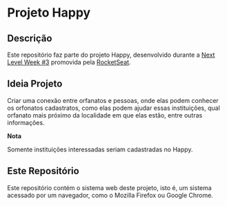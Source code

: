 # Projeto Happy

## Descrição

Este repositório faz parte do projeto Happy, desenvolvido durante a <a href="https://nextlevelweek.com/inscricao/3/" target="_blank">Next Level Week #3</a> promovida pela <a href="https://rocketseat.com.br" target="_blank">RocketSeat</a>.

## Ideia Projeto

Criar uma conexão entre orfanatos e pessoas, onde elas podem conhecer os orfonatos cadastratos, como elas podem ajudar essas instituições, qual orfanato mais próximo da localidade em que elas estão, entre outras informações.

**Nota**

Somente instituições interessadas seriam cadastradas no Happy.

## Este Repositório

Este repositório contém o sistema web deste projeto, isto é, um sistema acessado por um navegador, como o Mozilla Firefox ou Google Chrome.

